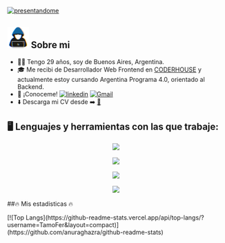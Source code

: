 <a align="center" href="https://git.io/typing-svg"><img src="https://readme-typing-svg.demolab.com?font=Fira+Code&weight=600&size=60&pause=1000&center=true&vCenter=true&random=false&width=900&height=100&lines=%C2%A1Hola!+Yo+soy+Fernando;Web+Developer;%23OpenToWork" alt="presentandome" /></a>



## <picture><img src = "https://github.com/0xAbdulKhalid/0xAbdulKhalid/raw/main/assets/mdImages/about_me.gif" width = 50px></picture> Sobre mi
- 👨‍💻 Tengo 29 años, soy de Buenos Aires, Argentina. 
- 🎓 Me recibi de Desarrollador Web Frontend en [CODERHOUSE](https://www.dropbox.com/s/8s4j63k6o3f1vj8/certificado-Desarrollador%20Frontend.png?dl=0) y actualmente estoy cursando Argentina Programa 4.0, orientado al Backend.
- :wave: ¡Conoceme! <a href="https://www.linkedin.com/in/fertamo/" ><img src="https://img.shields.io/badge/LinkedIn-blue?style=for-the-badge&logo=linkedin&logoColor=white" alt="linkedin"></a>
<a href="mailto: fertamone94@gmail.com" ><img src="https://img.shields.io/badge/Gmail-D14836?style=for-the-badge&logo=gmail&logoColor=white" alt="Gmail" ></a>
- ⬇️ Descarga mi CV desde :arrow_right: [:briefcase:](https://www.dropbox.com/s/sey3xz5mchpfk4a/CV%20PROGRAMADOR%20-EN.pdf?dl=0)


## 🖥️ Lenguajes y herramientas con las que trabaje:

<p align="center">
  <a >
    <img src="https://skillicons.dev/icons?i=angular,bootstrap,css,html,sass" />
  </a>
</p>


<p align="center">
  <a >
    <img src="https://skillicons.dev/icons?i=mysql,nodejs,express,redux" />
  </a>
</p>


<p align="center">
  <a >
    <img src="https://skillicons.dev/icons?i=js,ts,py" />
  </a>
</p>


<p align="center">
  <a >
    <img src="https://skillicons.dev/icons?i=postman,git,vscode" />
  </a>
</p>


##🔥 Mis estadisticas 🔥
<p>[![Top Langs](https://github-readme-stats.vercel.app/api/top-langs/?username=TamoFer&layout=compact)](https://github.com/anuraghazra/github-readme-stats)</p>




